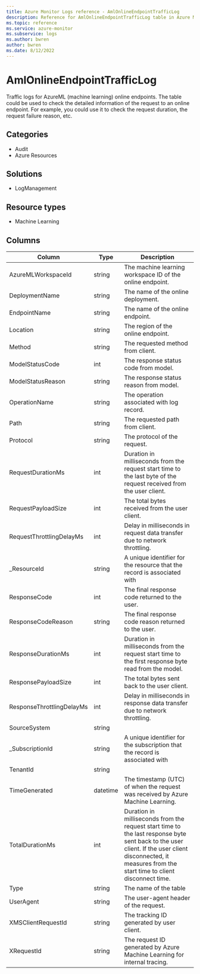 ```yaml
---
title: Azure Monitor Logs reference - AmlOnlineEndpointTrafficLog
description: Reference for AmlOnlineEndpointTrafficLog table in Azure Monitor Logs.
ms.topic: reference
ms.service: azure-monitor
ms.subservice: logs
ms.author: bwren
author: bwren
ms.date: 8/12/2022
---
```


# AmlOnlineEndpointTrafficLog

 Traffic logs for AzureML (machine learning) online endpoints. The table could be used to check the detailed information of the request to an online endpoint. For example, you could use it to check the request duration, the request failure reason, etc.

## Categories

- Audit
- Azure Resources
## Solutions

- LogManagement
## Resource types

- Machine Learning




## Columns

| Column | Type | Description |
| --- | --- | --- |
| AzureMLWorkspaceId | string | The machine learning workspace ID of the online endpoint. |
| DeploymentName | string | The name of the online deployment. |
| EndpointName | string | The name of the online endpoint. |
| Location | string | The region of the online endpoint. |
| Method | string | The requested method from client. |
| ModelStatusCode | int | The response status code from model. |
| ModelStatusReason | string | The response status reason from model. |
| OperationName | string | The operation associated with log record. |
| Path | string | The requested path from client. |
| Protocol | string | The protocol of the request. |
| RequestDurationMs | int | Duration in milliseconds from the request start time to the last byte of the request received from the user client. |
| RequestPayloadSize | int | The total bytes received from the user client. |
| RequestThrottlingDelayMs | int | Delay in milliseconds in request data transfer due to network throttling. |
| _ResourceId | string | A unique identifier for the resource that the record is associated with |
| ResponseCode | int | The final response code returned to the user. |
| ResponseCodeReason | string | The final response code reason returned to the user. |
| ResponseDurationMs | int | Duration in milliseconds from the request start time to the first response byte read from the model. |
| ResponsePayloadSize | int | The total bytes sent back to the user client. |
| ResponseThrottlingDelayMs | int | Delay in milliseconds in response data transfer due to network throttling. |
| SourceSystem | string |  |
| _SubscriptionId | string | A unique identifier for the subscription that the record is associated with |
| TenantId | string |  |
| TimeGenerated | datetime | The timestamp (UTC) of when the request was received by Azure Machine Learning. |
| TotalDurationMs | int | Duration in milliseconds from the request start time to the last response byte sent back to the user client. If the user client disconnected, it measures from the start time to client disconnect time. |
| Type | string | The name of the table |
| UserAgent | string | The user-agent header of the request. |
| XMSClientRequestId | string | The tracking ID generated by user client. |
| XRequestId | string | The request ID generated by Azure Machine Learning for internal tracing. |
